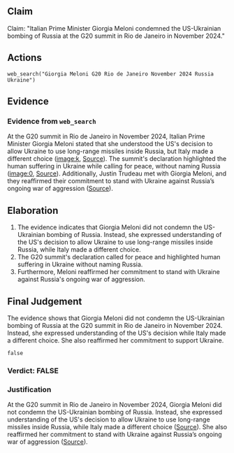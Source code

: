 ## Claim
Claim: "Italian Prime Minister Giorgia Meloni condemned the US-Ukrainian bombing of Russia at the G20 summit in Rio de Janeiro in November 2024."

## Actions
```
web_search("Giorgia Meloni G20 Rio de Janeiro November 2024 Russia Ukraine")
```

## Evidence
### Evidence from `web_search`
At the G20 summit in Rio de Janeiro in November 2024, Italian Prime Minister Giorgia Meloni stated that she understood the US's decision to allow Ukraine to use long-range missiles inside Russia, but Italy made a different choice (<image:k>, [Source](https://www.aa.com.tr/en/europe/italian-premier-says-she-understands-us-response-to-russia-but-rome-makes-a-different-choice/3398224)). The summit's declaration highlighted the human suffering in Ukraine while calling for peace, without naming Russia (<image:0>, [Source](https://apnews.com/article/brazil-g20-rio-de-janeiro-wars-trump-12f7a09b8f79229509de52c92c0a074c)). Additionally, Justin Trudeau met with Giorgia Meloni, and they reaffirmed their commitment to stand with Ukraine against Russia’s ongoing war of aggression ([Source](https://www.pm.gc.ca/en/news/readouts/2024/11/18/prime-minister-justin-trudeau-meets-prime-minister-italy-giorgia-meloni)).


## Elaboration
1.  The evidence indicates that Giorgia Meloni did not condemn the US-Ukrainian bombing of Russia. Instead, she expressed understanding of the US's decision to allow Ukraine to use long-range missiles inside Russia, while Italy made a different choice.
2.  The G20 summit's declaration called for peace and highlighted human suffering in Ukraine without naming Russia.
3.  Furthermore, Meloni reaffirmed her commitment to stand with Ukraine against Russia's ongoing war of aggression.


## Final Judgement
The evidence shows that Giorgia Meloni did not condemn the US-Ukrainian bombing of Russia at the G20 summit in Rio de Janeiro in November 2024. Instead, she expressed understanding of the US's decision while Italy made a different choice. She also reaffirmed her commitment to support Ukraine.

`false`


### Verdict: FALSE

### Justification
At the G20 summit in Rio de Janeiro in November 2024, Giorgia Meloni did not condemn the US-Ukrainian bombing of Russia. Instead, she expressed understanding of the US's decision to allow Ukraine to use long-range missiles inside Russia, while Italy made a different choice ([Source](https://www.aa.com.tr/en/europe/italian-premier-says-she-understands-us-response-to-russia-but-rome-makes-a-different-choice/3398224)). She also reaffirmed her commitment to stand with Ukraine against Russia’s ongoing war of aggression ([Source](https://www.pm.gc.ca/en/news/readouts/2024/11/18/prime-minister-justin-trudeau-meets-prime-minister-italy-giorgia-meloni)).
